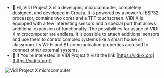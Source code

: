 - 👋 Hi, 
VIDI Project X is a developing microcomputer, completely designed, and developed in Croatia. It is powered by a powerful ESP32 processor, contains two cores and a TFT touchscreen. VIDI X is equipped with a few interesting sensors and a special port that allows additional expansion of functionality. The possibilities for usage of VIDI X microcomputer are endless. It is possible to attach additional sensors and use them to control complex systems like a smart house or classroom. Its Wi-Fi and BT communication properties are used to connect other external systems.
- 👀 If You’re interested in VIDI Project X visit the link [https://vidi-x.org](https://vidi-x.org/)

![Vidi Project X microcomputer](https://vidilab.com/media/k2/items/cache/679aa550c461b354cef4c5f72fe8c7ab_XL.jpg)
